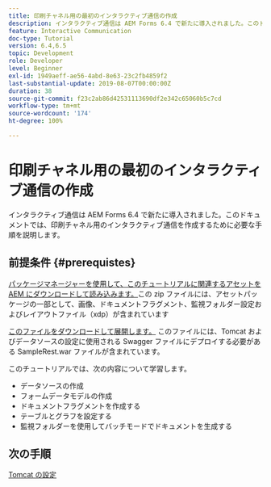 ```yaml
---
title: 印刷チャネル用の最初のインタラクティブ通信の作成
description: インタラクティブ通信は AEM Forms 6.4 で新たに導入されました。このドキュメントでは、印刷チャネル用のインタラクティブ通信を作成するために必要な手順を説明します。
feature: Interactive Communication
doc-type: Tutorial
version: 6.4,6.5
topic: Development
role: Developer
level: Beginner
exl-id: 1949aeff-ae56-4abd-8e63-23c2fb4859f2
last-substantial-update: 2019-08-07T00:00:00Z
duration: 38
source-git-commit: f23c2ab86d42531113690df2e342c65060b5c7cd
workflow-type: tm+mt
source-wordcount: '174'
ht-degree: 100%

---
```


# 印刷チャネル用の最初のインタラクティブ通信の作成

インタラクティブ通信は AEM Forms 6.4 で新たに導入されました。このドキュメントでは、印刷チャネル用のインタラクティブ通信を作成するために必要な手順を説明します。

## 前提条件 {#prerequistes}

[パッケージマネージャーを使用して、このチュートリアルに関連するアセットを AEM にダウンロードして読み込みます。](assets/gettingstartedassets.zip)この zip ファイルには、アセットパッケージの一部として、画像、ドキュメントフラグメント、監視フォルダー設定およびレイアウトファイル（xdp）が含まれています

[このファイルをダウンロードして展開します。](assets/warfileandswaggerfile.zip) このファイルには、Tomcat およびデータソースの設定に使用される Swagger ファイルにデプロイする必要がある SampleRest.war ファイルが含まれています。

このチュートリアルでは、次の内容について学習します。

* データソースの作成
* フォームデータモデルの作成
* ドキュメントフラグメントを作成する
* テーブルとグラフを設定する
* 監視フォルダーを使用してバッチモードでドキュメントを生成する


## 次の手順

[Tomcat の設定](./set-up-tomcat.md)
